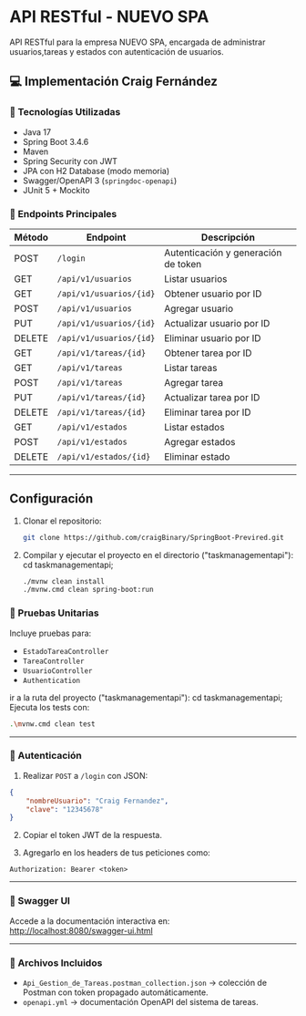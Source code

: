 # API RESTful - NUEVO SPA
API RESTful para la empresa NUEVO SPA, encargada de administrar usuarios,tareas y estados con autenticación de usuarios.

## 💻 Implementación Craig Fernández

### 🔧 Tecnologías Utilizadas

- Java 17
- Spring Boot 3.4.6
- Maven
- Spring Security con JWT
- JPA con H2 Database (modo memoria)
- Swagger/OpenAPI 3 (`springdoc-openapi`)
- JUnit 5 + Mockito

### 🚀 Endpoints Principales

| Método | Endpoint               | Descripción                         |
|--------|------------------------|-------------------------------------|
| POST   | `/login`               | Autenticación y generación de token |
| GET    | `/api/v1/usuarios`     | Listar usuarios                     |
| GET    | `/api/v1/usuarios/{id}`| Obtener usuario por ID              |
| POST   | `/api/v1/usuarios`     | Agregar usuario                     |
| PUT    | `/api/v1/usuarios/{id}`| Actualizar usuario por ID           |
| DELETE | `/api/v1/usuarios/{id}`| Eliminar usuario por ID             |
| GET    | `/api/v1/tareas/{id}`  | Obtener tarea por ID                |
| GET    | `/api/v1/tareas`       | Listar tareas                       |
| POST   | `/api/v1/tareas`       | Agregar tarea                       |
| PUT    | `/api/v1/tareas/{id}`  | Actualizar tarea por ID             |
| DELETE | `/api/v1/tareas/{id}`  | Eliminar tarea por ID               |
| GET    | `/api/v1/estados`      | Listar estados                      |
| POST   | `/api/v1/estados`      | Agregar estados                     |
| DELETE | `/api/v1/estados/{id}` | Eliminar estado                     |

---
## Configuración
1. Clonar el repositorio:
    ```bash
    git clone https://github.com/craigBinary/SpringBoot-Previred.git
    ```
2. Compilar y ejecutar el proyecto en el directorio ("taskmanagementapi"): cd taskmanagementapi;
    ```bash
    ./mvnw clean install
    ./mvnw.cmd clean spring-boot:run
    ```

### 🧪 Pruebas Unitarias

Incluye pruebas para:
- `EstadoTareaController`
- `TareaController`
- `UsuarioController`
- `Authentication`

ir a la ruta del proyecto ("taskmanagementapi"): cd taskmanagementapi;
Ejecuta los tests con:

```bash
.\mvnw.cmd clean test
```

---

### 🔐 Autenticación

1. Realizar `POST` a `/login` con JSON:

```json
{
    "nombreUsuario": "Craig Fernandez",
    "clave": "12345678"
}
```

2. Copiar el token JWT de la respuesta.

3. Agregarlo en los headers de tus peticiones como:

```
Authorization: Bearer <token>
```

---

### 📄 Swagger UI

Accede a la documentación interactiva en:  
[http://localhost:8080/swagger-ui.html](http://localhost:8080/v3/api-docs)

---

### 📂 Archivos Incluidos

- `Api_Gestion_de_Tareas.postman_collection.json` → colección de Postman con token propagado automáticamente.
- `openapi.yml` → documentación OpenAPI del sistema de tareas.